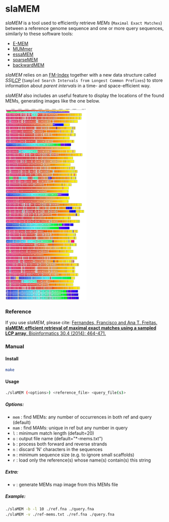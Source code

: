 # slaMEM

*slaMEM* is a tool used to efficiently retrieve _MEMs_ (`Maximal Exact Matches`)
between a reference genome sequence and one or more query sequences, similarly to
these software tools:
* [E-MEM](http://www.csd.uwo.ca/~ilie/E-MEM/)
* [MUMmer](http://mummer.sourceforge.net/)
* [essaMEM](https://github.com/readmapping/essaMEM)
* [sparseMEM](https://github.com/zia1138/sparseMEM)
* [backwardMEM](http://www.uni-ulm.de/in/theo/research/seqana.html#c102393)

*slaMEM* relies on an [FM-Index][1] together with a new data structure called
*SSI[LCP][2]* (`Sampled Search Intervals from Longest Common Prefixes`) to store
information about _parent intervals_ in a time- and space-efficient way.

*slaMEM* also includes an useful feature to display the locations of the found
MEMs, generating images like the one below.

[![MEMs of 57 E.coli strains](https://github.com/fjdf/slaMEM/blob/master/images/all-ecoli-strains-mems_small.jpg)](https://github.com/fjdf/slaMEM/blob/master/images/all-ecoli-strains-mems.bmp?raw=true)

### Reference
If you use *slaMEM*, please cite:
[Fernandes, Francisco and Ana T. Freitas. **slaMEM: efficient retrieval of maximal exact matches using a sampled LCP array**. Bioinformatics 30.4 (2014): 464-471.](http://dx.doi.org/10.1093/bioinformatics/btt706)

[1]: https://en.wikipedia.org/wiki/FM-index
[2]: https://en.wikipedia.org/wiki/LCP_array

### Manual

#### Install
```bash
make
```
#### Usage
```bash
./slaMEM (<options>) <reference_file> <query_file(s)>
```
##### Options:
- `mem` : find MEMs: any number of occurrences in both ref and query (default)
- `mam` : find MAMs: unique in ref but any number in query
- `l`   : minimum match length (default=20)
- `o`   : output file name (default="*-mems.txt")
- `b`   : process both forward and reverse strands
- `n`   : discard 'N' characters in the sequences
- `m`   : minimum sequence size (e.g. to ignore small scaffolds)
- `r`   : load only the reference(s) whose name(s) contain(s) this string
##### Extra:
- `v` : generate MEMs map image from this MEMs file
##### Example:
```bash
./slaMEM -b -l 10 ./ref.fna ./query.fna
./slaMEM -v ./ref-mems.txt ./ref.fna ./query.fna
```
